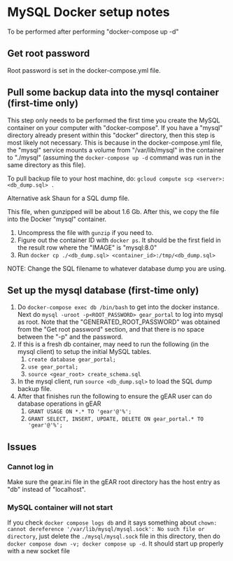 # MySQL Docker setup notes

To be performed after performing "docker-compose up -d"

## Get root password

Root password is set in the docker-compose.yml file.

## Pull some backup data into the mysql container (first-time only)

This step only needs to be performed the first time you create the MySQL container on your computer with "docker-compose".  If you have a "mysql" directory already present within this "docker" directory, then this step is most likely not necessary.  This is because in the docker-compose.yml file, the "mysql" service mounts a volume from "/var/lib/mysql" in the container to "./mysql" (assuming the `docker-compose up -d` command was run in the same directory as this file).

To pull backup file to your host machine, do:
`gcloud compute scp <server>:<db_dump.sql> .`

Alternative ask Shaun for a SQL dump file.

This file, when gunzipped will be about 1.6 Gb.  After this, we copy the file into the Docker "mysql" container.

1. Uncompress the file with `gunzip` if you need to.
2. Figure out the container ID with `docker ps`.  It should be the first field in the result row where the "IMAGE" is "mysql:8.0"
3. Run `docker cp ./<db_dump.sql> <container_id>:/tmp/<db_dump.sql>`

NOTE: Change the SQL filename to whatever database dump you are using.

## Set up the mysql database (first-time only)

1. Do `docker-compose exec db /bin/bash` to get into the docker instance.  Next do `mysql -uroot -p<ROOT_PASSWORD> gear_portal` to log into mysql as root.  Note that the "GENERATED_ROOT_PASSWORD" was obtained from the "Get root password" section, and that there is no space between the "-p" and the password.
2. If this is a fresh db container, may need to run the following (in the mysql client) to setup the initial MySQL tables.
    1. `create database gear_portal;`
    2. `use gear_portal;`
    3. `source <gear_root> create_schema.sql`
3. In the mysql client, run `source <db_dump.sql>` to load the SQL dump backup file.
4. After that finishes run the following to ensure the gEAR user can do database operations in gEAR
    1. `GRANT USAGE ON *.* TO 'gear'@'%';`
    2. `GRANT SELECT, INSERT, UPDATE, DELETE ON gear_portal.* TO 'gear'@'%';`

## Issues

### Cannot log in

Make sure the gear.ini file in the gEAR root directory has the host entry as "db" instead of "localhost".

### MySQL container will not start

If you check `docker compose logs db` and it says something about `chown: cannot dereference '/var/lib/mysql/mysql.sock': No such file or directory`, just delete the `./mysql/mysql.sock` file in this directory, then do `docker compose down -v; docker compose up -d`. It should start up properly with a new socket file